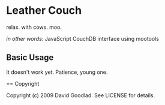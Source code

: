 # Leather Couch

relax. with cows. moo.

_in other words_: JavaScript CouchDB interface using mootools

## Basic Usage

It doesn't work yet. Patience, young one.

== Copyright

Copyright (c) 2009 David Goodlad. See LICENSE for details.
